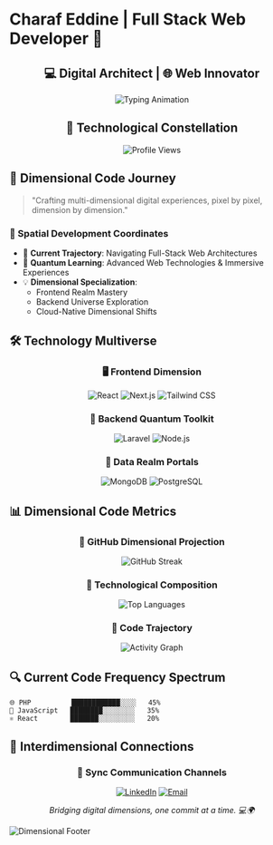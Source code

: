 # Charaf Eddine | Full Stack Web Developer 🚀

<div align="center">

## 💻 Digital Architect | 🌐 Web Innovator

![Typing Animation](https://readme-typing-svg.herokuapp.com?font=Fira+Code&weight=600&size=25&duration=4000&pause=1000&color=00BFFF&center=true&vCenter=true&width=600&lines=Full+Stack+Developer;3D+Web+Experience+Creator;Code+Sculptor;Digital+Transformation+Expert)

## 🌈 Technological Constellation

<img src="https://komarev.com/ghpvc/?username=charafeddine-Web&label=Profile+Exploration&color=blueviolet&style=for-the-badge" alt="Profile Views" />

</div>

## 🚀 Dimensional Code Journey

> "Crafting multi-dimensional digital experiences, pixel by pixel, dimension by dimension."

### 🌟 Spatial Development Coordinates

- 🔭 **Current Trajectory**: Navigating Full-Stack Web Architectures
- 🌱 **Quantum Learning**: Advanced Web Technologies & Immersive Experiences
- 💡 **Dimensional Specialization**: 
  - Frontend Realm Mastery
  - Backend Universe Exploration
  - Cloud-Native Dimensional Shifts

## 🛠️ Technology Multiverse

<div align="center">

### 🖥️ Frontend Dimension
![React](https://img.shields.io/badge/React-Quantum_Realm-61DAFB?style=for-the-badge&logo=react&logoColor=black)
![Next.js](https://img.shields.io/badge/Next.js-Parallel_Universe-000000?style=for-the-badge&logo=nextdotjs&logoColor=white)
![Tailwind CSS](https://img.shields.io/badge/Tailwind_CSS-Style_Dimension-38B2AC?style=for-the-badge&logo=tailwind-css&logoColor=white)

### 🔧 Backend Quantum Toolkit
![Laravel](https://img.shields.io/badge/Laravel-Code_Forge-FF2D20?style=for-the-badge&logo=laravel&logoColor=white)
![Node.js](https://img.shields.io/badge/Node.js-Server_Dimension-339933?style=for-the-badge&logo=nodedotjs&logoColor=white)

### 💾 Data Realm Portals
![MongoDB](https://img.shields.io/badge/MongoDB-Data_Dimension-4EA94B?style=for-the-badge&logo=mongodb&logoColor=white)
![PostgreSQL](https://img.shields.io/badge/PostgreSQL-Storage_Continuum-316192?style=for-the-badge&logo=postgresql&logoColor=white)

</div>

## 📊 Dimensional Code Metrics

<div align="center">

### 🌠 GitHub Dimensional Projection

![GitHub Streak](https://github-readme-streak-stats.herokuapp.com/?user=charafeddine-Web&theme=radical&hide_border=true)

### 🚀 Technological Composition

![Top Languages](https://github-readme-stats.vercel.app/api/top-langs/?username=charafeddine-Web&layout=compact&theme=radical&hide_border=true)

### 💫 Code Trajectory

![Activity Graph](https://github-readme-activity-graph.vercel.app/graph?username=charafeddine-Web&theme=react-dark&hide_border=true)

</div>

## 🔍 Current Code Frequency Spectrum

```text
🌐 PHP          ████████████░░░░   45%
🚀 JavaScript   ████████░░░░░░░░   35%
⚛️ React        ███████░░░░░░░░░   20%
```

## 🌈 Interdimensional Connections

<div align="center">

### 📡 Sync Communication Channels

[![LinkedIn](https://img.shields.io/badge/Professional_Quantum_Network-0A66C2?style=for-the-badge&logo=linkedin&logoColor=white)](https://www.linkedin.com/in/charaf-eddine-tbibzat-9910652b0/)
[![Email](https://img.shields.io/badge/Transmission_Portal-EA4335?style=for-the-badge&logo=gmail&logoColor=white)](mailto:charafeddinetbibzat@gmail.com)

*Bridging digital dimensions, one commit at a time. 💻🌍*

</div>

![Dimensional Footer](https://capsule-render.vercel.app/api?type=waving&color=gradient&height=80&section=footer&animation=twinkling)
